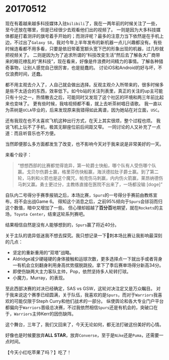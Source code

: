 # 20170512

现在有着越来越多科技媒体入驻`bilibili`了，我在一两年前的时候关注了一些，至今还放在哪里，但是已经很少去观看他们出的视频了。
一则是因为大多科技媒体都是打着测评的旗号着手开始的；而测评呢？最多的注意力当下依然是在手机上边，不过出了`Galaxy S8`，我对今年上半年发布的新机器一点儿兴趣都没有。有些时候连看都不用多看，只要是依旧带着宽额头宽下巴的形象出现的机器，过几秒就把视频关了。
二则是因为为了追求所谓的“科技改变生活”然后去了解各大厂商带来的眼花缭乱的“黑科技”，现在看来，好像是件浪费时间精力的事情。了解各种猎奇事物，让别人感觉自己很厉害，也是挺蠢的。
讨论iOS和Android的好与坏，不仅浪费时间，还蠢。

都不用主观去介入了，人自己就会做出选择。反观主观介入所带来的，很多时候多是些不太适合的东西，效率低下。如今b站的关注列表里，真正的关注的up主可能只有十分之一，热情散去之后，可能同时又发现了这个社区的环境和两三年前比起来也变味了。
更有些时候，我啥视频都不看，就上去听茶树唱日语歌。
我一直以为茶树是`UCLA`毕业的，后来发现原来我错得如此离谱，因为她站在对立面，`USC`。

还有我现在也不太喜欢飞机这种出行方式，在天上其实很烦，整个过程也烦。
我说飞机上玩不了手机，极其无聊座位前后间距又窄。
一同讨论的人又补充了一点道：而且听音乐也不方便。

当然即便那么多方面都发生了改变，也不影响今天对于我来说是非常美好的一天。

来看个段子：

> “想想西部的比赛都觉得诡异，第一轮爵士快船，哪个队有人受伤哪个队赢。戈贝尔伤爵士赢，格里芬伤快船赢，海沃德拉肚子爵士赢。到了第二轮，马刺和火箭也是这个魔咒，帕克伤马刺赢，内内伤火箭赢，莱昂纳德伤马刺又赢。勇士更过分，主教练直接在医院不出来了，一场都没输 [doge]”

自队内二号得分手赛季报销之后，本场比赛，`Spurs`的一号得分手赛前由教练宣布，将不会出战Game 6。
得知这个消息之后，之前95%倾向于`Spurs`会铩羽而归这个数值，暗中又增加了一些。
但心理却超越了**百分百**地期望，就在`Rockets`的主场，`Toyota Center`，结束这轮系列赛吧。

结果相信自然是没有人能够想到的，`Spurs`赢了将近40分。

关于主队的诡异低迷我不想去探究。我只想记录一下🐶刺本场比赛让我影响最深刻的几点：

* 坚定的重新重用的“双塔”战略。
* Aldridge减少硬碰硬的身体接触和运球次数，更多选择点一下就出手或者背身一有机会立刻翻身利用身高优势摆脱跳投。拿下了季后赛单场得分新高34分。
* 即使伤缺两大主力客队主帅，Pop，依然坚持多人轮转打球。
* 小魔力，Murray，的表现。

至此西部决赛的对决已经确定，SAS vs GSW，这轮对决注定又是万众瞩目。
对于我来说这个赛季已经圆满，关于队伍，我喜欢的是`Spurs`，而对于`Warriors`我喜欢的可能仅限于Steph Curry和他们战术的一部分。
纵使舆论和各大专业门户平台都偏向于`Warriors`晋级总决赛，不过我依然相信`Spurs`还是有机会的，突破口在于，`Warriors`主帅Kerr的因伤缺阵。

这个舞台，三年了，我们又回来了，今天无论如何，都无法打破这份美好的心情。

好像也是时候要放弃**ALL STAR**，放弃`Converse`，至于是`Nike`还是`Puma`，还需要一点时间。

【今天小红吃苹果了吗？】吃了！